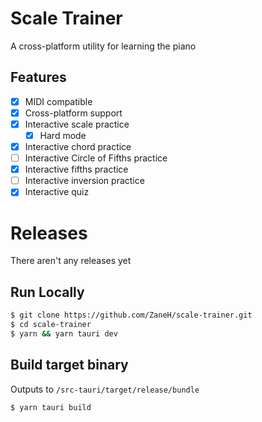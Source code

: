 # Scale Trainer

A cross-platform utility for learning the piano

## Features

- [x] MIDI compatible
- [x] Cross-platform support
- [x] Interactive scale practice
  - [x] Hard mode
- [x] Interactive chord practice
- [ ] Interactive Circle of Fifths practice
- [x] Interactive fifths practice
- [ ] Interactive inversion practice
- [x] Interactive quiz

# Releases

There aren't any releases yet

## Run Locally

```bash
$ git clone https://github.com/ZaneH/scale-trainer.git
$ cd scale-trainer
$ yarn && yarn tauri dev
```

## Build target binary

Outputs to `/src-tauri/target/release/bundle`

```bash
$ yarn tauri build
```
